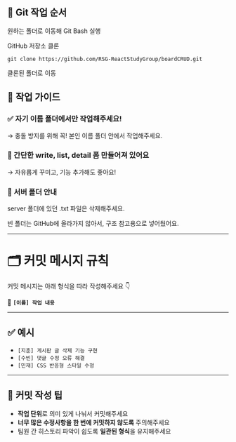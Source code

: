 ## 🔧 Git 작업 순서

원하는 폴더로 이동해 Git Bash 실행

GitHub 저장소 클론

```
git clone https://github.com/RSG-ReactStudyGroup/boardCRUD.git
```

클론된 폴더로 이동

## 📁 작업 가이드

### ✅ 자기 이름 폴더에서만 작업해주세요!

→ 충돌 방지를 위해 꼭! 본인 이름 폴더 안에서 작업해주세요.

### 📝 간단한 write, list, detail 폼 만들어져 있어요

→ 자유롭게 꾸미고, 기능 추가해도 좋아요!

### 📂 서버 폴더 안내

server 폴더에 있던 .txt 파일은 삭제해주세요.

빈 폴더는 GitHub에 올라가지 않아서, 구조 참고용으로 넣어뒀어요.

---

# 🗂️ 커밋 메시지 규칙

커밋 메시지는 아래 형식을 따라 작성해주세요 👇

📌 **`[이름] 작업 내용`**

---

## ✅ 예시

- `[지훈] 게시판 글 삭제 기능 구현`
- `[수빈] 댓글 수정 오류 해결`
- `[민재] CSS 반응형 스타일 수정`

---

## 📎 커밋 작성 팁

- **작업 단위**로 의미 있게 나눠서 커밋해주세요
- **너무 많은 수정사항을 한 번에 커밋하지 않도록** 주의해주세요
- 팀원 간 히스토리 파악이 쉽도록 **일관된 형식**을 유지해주세요

